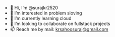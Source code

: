 - 👋 Hi, I’m @surajkr2520
- 👀 I’m interested in problem sloving
- 🌱 I’m currently learning cloud
- 💞️ I’m looking to collaborate on fullstack projects
- 📫 Reach me by mail: krsahoosuraj@gmail.com

<!---
surajkr2520/surajkr2520 is a ✨ special ✨ repository because its `README.md` (this file) appears on your GitHub profile.
You can click the Preview link to take a look at your changes.
--->
